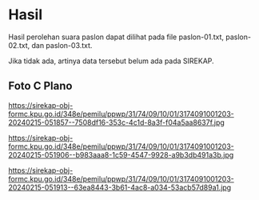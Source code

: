 # Hasil

Hasil perolehan suara paslon dapat dilihat pada file paslon-01.txt, paslon-02.txt, dan paslon-03.txt.

Jika tidak ada, artinya data tersebut belum ada pada SIREKAP.

## Foto C Plano

https://sirekap-obj-formc.kpu.go.id/348e/pemilu/ppwp/31/74/09/10/01/3174091001203-20240215-051857--7508df16-353c-4c1d-8a3f-f04a5aa8637f.jpg

https://sirekap-obj-formc.kpu.go.id/348e/pemilu/ppwp/31/74/09/10/01/3174091001203-20240215-051906--b983aaa8-1c59-4547-9928-a9b3db491a3b.jpg

https://sirekap-obj-formc.kpu.go.id/348e/pemilu/ppwp/31/74/09/10/01/3174091001203-20240215-051913--63ea8443-3b61-4ac8-a034-53acb57d89a1.jpg
